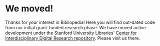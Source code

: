 # We moved!
Thanks for your interest in Bibliopedia! Here you will find out-dated code from our initial grant-funded research phase. We have moved active development under the Stanford University Libraries' [Center for Interdisciplinary Digital Research repository](https://github.com/sul-cidr/Bibliopedia). Please visit us there.
